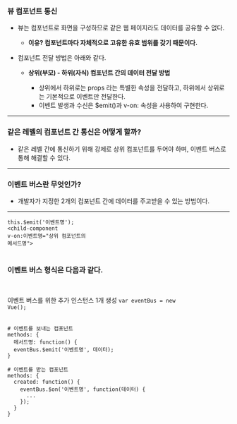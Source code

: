 <h3>뷰 컴포넌트 통신</h3>
<ul>
  <li>뷰는 컴포넌트로 화면을 구성하므로 같은 웹 페이지라도 데이터를 공유할 수 없다.</li>
  <ul>
    <li><strong>이유? 컴포넌트마다 자체적으로 고유한 유효 범위를 갖기 때문이다.</strong></li>
  </ul>
</ul>

<ul>
  <li>컴포넌트 전달 방법은 아래와 같다.</li>
  <ul>
    <li><strong>상위(부모) - 하위(자식) 컴포넌트 간의 데이터 전달 방법</strong></li>
    <ul>
      <li>상위에서 하위로는 props 라는 특별한 속성을 전달하고, 하위에서 상위로는 기본적으로 이벤트만 전달한다.</li>
      <li>이벤트 발생과 수신은 $emit()과 v-on: 속성을 사용하여 구현한다.</li>
    </ul>
  </ul>
</ul>

<hr>

<h3>같은 레벨의 컴포넌트 간 통신은 어떻게 할까?</h3>
<ul>
  <li>같은 레벨 간에 통신하기 위해 강제로 상위 컴포넌트를 두어야 하며, 이벤트 버스로 통해 해결할 수 있다.</li>
</ul>

<hr>

<h3>이벤트 버스란 무엇인가?</h3>
<ul>
  <li>개발자가 지정한 2개의 컴포넌트 간에 데이터를 주고받을 수 있는 방법이다.</li>
</ul>

<hr>

<code>this.$emit('이벤트명');</code><br>
<code><child-component v-on:이벤트명="상위 컴포넌트의 메서드명"></child-component></code><br><br>


<h3>이벤트 버스 형식은 다음과 같다.</h3><br>

이벤트 버스를 위한 추가 인스턴스 1개 생성
<code>var eventBus = new Vue();</code><br><br>

```
# 이벤트를 보내는 컴포넌트
methods: {
  메서드명: function() {
  eventBus.$emit('이벤트명', 데이터);
}
```

```
# 이벤트를 받는 컴포넌트
methods: {
  created: function() {
    eventBus.$on('이벤트명', function(데이터) {
      ...
    });
  }
}
```

<code>
